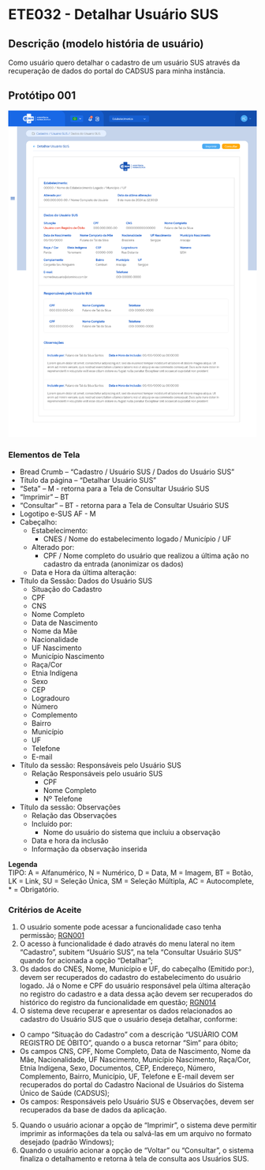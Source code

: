 # ETE032 - Detalhar Usuário SUS

## Descrição (modelo história de usuário)
Como usuário quero detalhar o cadastro de um usuário SUS através da recuperação de dados do portal do CADSUS para minha instância. 

## Protótipo 001
![alt text](../imagens/ete-032-prot-001.png)

### Elementos de Tela 
* Bread Crumb – “Cadastro / Usuário SUS / Dados do Usuário SUS” 
* Título da página – “Detalhar Usuário SUS” 
* “Seta” – M - retorna para a Tela de Consultar Usuário SUS  
* “Imprimir” – BT 
* “Consultar” – BT - retorna para a Tela de Consultar Usuário SUS 
* Logotipo e-SUS AF - M 
* Cabeçalho:  
    * Estabelecimento: 
        * CNES / Nome do estabelecimento logado / Município / UF  
    * Alterado por:  
        * CPF / Nome completo do usuário que realizou a última ação no cadastro da entrada (anonimizar os dados)  
    * Data e Hora da última alteração: 
* Título da Sessão: Dados do Usuário SUS 
    * Situação do Cadastro 
    * CPF 
    * CNS 
    * Nome Completo 
    * Data de Nascimento 
    * Nome da Mãe 
    * Nacionalidade 
    * UF Nascimento 
    * Município Nascimento 
    * Raça/Cor 
    * Etnia Indígena 
    * Sexo 
    * CEP 
    * Logradouro 
    * Número 
    * Complemento 
    * Bairro 
    * Município 
    * UF 
    * Telefone  
    * E-mail 
* Título da sessão: Responsáveis pelo Usuário SUS 
    * Relação Responsáveis pelo usuário SUS 
        * CPF 
        * Nome Completo 
        * Nº Telefone 
* Título da sessão: Observações 
    * Relação das Observações  
    * Incluído por: 
        * Nome do usuário do sistema que incluiu a observação 
    * Data e hora da inclusão 
    * Informação da observação inserida

**Legenda**  
TIPO: A = Alfanumérico, N = Numérico, D = Data, M = Imagem, BT = Botão, LK = Link, SU = Seleção Única, SM = Seleção Múltipla, AC = Autocomplete, * = Obrigatório.
 
### Critérios de Aceite 
1. O usuário somente pode acessar a funcionalidade caso tenha permissão; [RGN001](DocumentoDeRegrasv2.md#rgn001) 
2. O acesso à funcionalidade é dado através do menu lateral no item “Cadastro”, subitem “Usuário SUS”, na tela “Consultar Usuário SUS” quando for acionada a opção “Detalhar”; 
3. Os dados do CNES, Nome, Município e UF, do cabeçalho (Emitido por:), devem ser recuperados do cadastro do estabelecimento do usuário logado. Já o Nome e CPF do usuário responsável pela última alteração no registro do cadastro e a data dessa ação devem ser recuperados do histórico do registro da funcionalidade em questão; [RGN014](DocumentoDeRegrasv2.md#rgn014)
4. O sistema deve recuperar e apresentar os dados relacionados ao cadastro do Usuário SUS que o usuário deseja detalhar, conforme: 
* O campo “Situação do Cadastro” com a descrição “USUÀRIO COM REGISTRO DE ÓBITO”, quando o a busca retornar “Sim” para óbito; 
* Os campos CNS, CPF, Nome Completo, Data de Nascimento, Nome da Mãe, Nacionalidade, UF Nascimento, Município Nascimento, Raça/Cor, Etnia Indígena, Sexo, Documentos, CEP, Endereço, Número, Complemento, Bairro, Município, UF, Telefone e E-mail devem ser recuperados do portal do Cadastro Nacional de Usuários do Sistema Único de Saúde (CADSUS); 
* Os campos: Responsáveis pelo Usuário SUS e Observações, devem ser recuperados da base de dados da aplicação. 
5. Quando o usuário acionar a opção de “Imprimir”, o sistema deve permitir imprimir as informações da tela ou salvá-las em um arquivo no formato desejado (padrão Windows); 
6. Quando o usuário acionar a opção de “Voltar” ou “Consultar”, o sistema finaliza o detalhamento e retorna à tela de consulta aos Usuários SUS. 